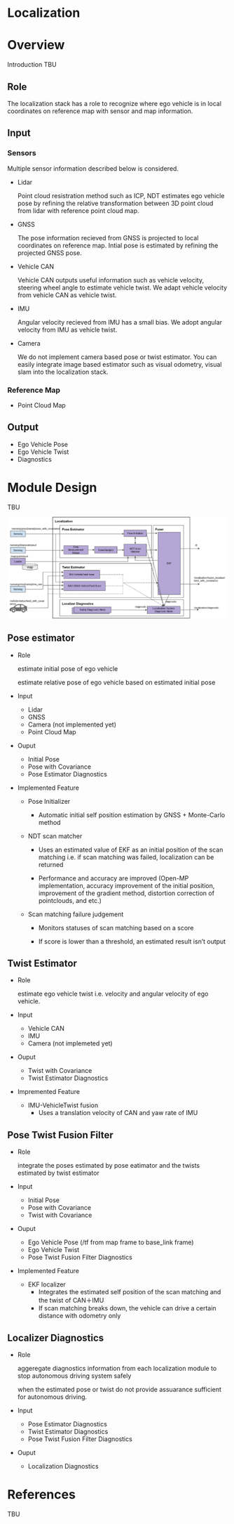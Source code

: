 Localization
=============

# Overview
Introduction TBU
## Role

The localization stack has a role to recognize where ego vehicle is in local coordinates on reference map with sensor and map information.

## Input

### Sensors

Multiple sensor information described below is considered.   

- Lidar

  Point cloud resistration method such as ICP, NDT estimates ego vehicle pose by refining the relative transformation between 3D point cloud from lidar with reference point cloud map.

- GNSS

  The pose information recieved from GNSS is projected to local coordinates on reference map.
  Intial pose is estimated by refining the projected GNSS pose.

- Vehicle CAN

  Vehicle CAN outputs useful information such as vehicle velocity, steering wheel angle to estimate vehicle twist.
  We adapt vehicle velocity from vehicle CAN as vehicle twist.

- IMU

  Angular velocity recieved from IMU has a small bias.
  We adopt angular velocity from IMU as vehicle twist.

- Camera

  We do not implement camera based pose or twist estimator.
  You can easily integrate image based estimator such as visual odometry, visual slam into the localization stack.

### Reference Map

- Point Cloud Map
  

## Output
- Ego Vehicle Pose
- Ego Vehicle Twist
- Diagnostics

# Module Design
TBU

![Localization_component](/img/Localization_component.svg)

## Pose estimator
* Role

  estimate initial pose of ego vehicle

  estimate relative pose of ego vehicle based on estimated initial pose

* Input
  * Lidar
  * GNSS
  * Camera (not implemented yet)
  * Point Cloud Map
* Ouput
  * Initial Pose
  * Pose with Covariance
  * Pose Estimator Diagnostics

* Implemented Feature
  * Pose Initializer

    - Automatic initial self position estimation by GNSS + Monte-Carlo method

  * NDT scan matcher
    
    - Uses an estimated value of EKF as an initial position of the scan matching i.e. if scan matching was failed, localization can be returned
    
    - Performance and accuracy are improved (Open-MP implementation, accuracy improvement of the initial position, improvement of the  gradient method, distortion correction of pointclouds, and etc.)

  * Scan matching failure judgement
    
    - Monitors statuses of scan matching based on a score

    - If score is lower than a threshold, an estimated result isn’t output
    


  
## Twist Estimator 
* Role
  
  estimate ego vehicle twist i.e. velocity and angular velocity of ego vehicle.

* Input
  * Vehicle CAN
  * IMU
  * Camera (not implemeted yet) 
  
* Ouput
  * Twist with Covariance
  * Twist Estimator Diagnostics

* Impremented Feature
  * IMU-VehicleTwist fusion
    * Uses a translation velocity of CAN and yaw rate of IMU

## Pose Twist Fusion Filter
* Role

  integrate the poses estimated by pose eatimator and the twists estimated by twist estimator

* Input
  * Initial Pose
  * Pose with Covariance
  * Twist with Covariance

* Ouput
  * Ego Vehicle Pose (/tf from map frame to base_link frame)
  * Ego Vehicle Twist
  * Pose Twist Fusion Filter Diagnostics

* Implemented Feature
  * EKF localizer
    * Integrates the estimated self position of the scan matching and the twist of CAN＋IMU
    * If scan matching breaks down, the vehicle can drive a certain distance with odometry only

## Localizer Diagnostics
* Role

  aggeregate diagnostics information from each localization module to stop autonomous driving system safely

  when the estimated pose or twist do not provide assuarance sufficient for autonomous driving.

* Input
  * Pose Estimator Diagnostics
  * Twist Estimator Diagnostics
  * Pose Twist Fusion Filter Diagnostics

* Ouput
  * Localization Diagnostics

# References
TBU
